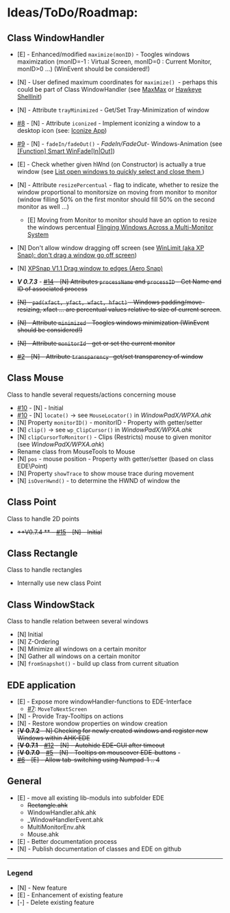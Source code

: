 # Ideas/ToDo/Roadmap: #

## Class WindowHandler ##
 
- [E] - Enhanced/modified `maximize(monID)` - Toogles windows maximization (monID=-1 : Virtual Screen, monID=0 : Current Monitor, monID>0 ...) (WinEvent should be considered!)
- [N] - User defined maximum coordinates for `maximize() `- perhaps this could be part of Class WindowHandler (see [MaxMax](http://www.kmtools.win-os.pl/omaxmax.php?lang=ang) or [Hawkeye ShellInit](http://www.majorgeeks.com/files/details/hawkeye_shellinit.html))
- [N] - Attribute `trayMinimized` - Get/Set Tray-Minimization of window
- [#8](https://github.com/hoppfrosch/AHK_EDE/issues/8) - [N] - Attribute `iconized` - Implement iconizing a window to a desktop icon (see: [Iconize App](http://www.autohotkey.com/board/topic/86748-iconize-app/))
- [#9](https://github.com/hoppfrosch/AHK_EDE/issues/9) - [N] - `fadeIn/fadeOut()` - 
 *FadeIn/FadeOut*- Windows-Animation (see [[Function] Smart WinFade[In|Out]](http://ahkscript.org/boards/viewtopic.php?f=6&t=512))
- [E] - Check whether given hWnd (on Constructor) is actually a true window (see [List open windows to quickly select and close them ](http://www.autohotkey.com/board/topic/91918-list-open-windows-to-quickly-select-and-close-them/))
- [N] - Attribute `resizePercentual` - flag to indicate, whether to resize the window proportional to monitorsize on moving from monitor to monitor (window filling 50% on the first monitor should fill 50% on the second monitor as well ...)
  - [E] Moving from Monitor to monitor should have an option to resize the windows percentual [Flinging Windows Across a Multi-Monitor System](http://www.autohotkey.com/board/topic/51956-flinging-windows-across-a-multi-monitor-system/)
- [N] Don't allow window dragging off screen (see  [WinLimit (aka XP Snap): don't drag a window go off screen](http://www.autohotkey.com/board/topic/92169-winlimit-aka-xp-snap-dont-drag-a-window-go-off-screen/))
- [N] [XPSnap V1.1 Drag window to edges (Aero Snap)](http://www.autohotkey.com/board/topic/61033-xpsnap-v11-drag-window-to-edges-aero-snap/)
- ***V 0.7.3*** - <strike>[#14](https://github.com/hoppfrosch/AHK_EDE/issues/13) - [N] Attributes `processName` and  `processID` - Get Name and ID of associated process</strike>
- <strike>[N] - `pad(xfact, yfact, wfact, hfact)` - Windows padding/move-resizing, xfact ... are percentual values relative to size of current screen</strike>.
- <strike>[N] - Attribute `minimized` - Toogles windows minimization (WinEvent should be considered!)</strike>
- <strike>[N] - Attribute `monitorId` - get or set the current monitor</strike>
 
- <strike>[#2](https://github.com/hoppfrosch/AHK_EDE/issues/2) - [N] - Attribute `transparency`- get/set transparency of window</strike>



## Class Mouse ##
Class to handle several requests/actions concerning mouse

- [#10](https://github.com/hoppfrosch/AHK_EDE/issues/10) - [N] - Initial
- [#10](https://github.com/hoppfrosch/AHK_EDE/issues/10) - [N] `locate()` -> see `MouseLocator()` in *WindowPadX/WPXA.ahk*
- [N] Property `monitorID()` - monitorID - Property with getter/setter
- [N] `clip()` -> see `wp_ClipCursor()` in *WindowPadX/WPXA.ahk*
- [N] `clipCursorToMonitor()` - Clips (Restricts) mouse to given monitor (see *WindowPadX/WPXA.ahk*)
- Rename class from MouseTools to Mouse
- [N] `pos` - mouse position - Property with getter/setter (based on class EDE\Point)
- [N] Property `showTrace` to show mouse trace during movement
- [N] `isOverHwnd()` - to determine the HWND of window the 

## Class Point ##
Class to handle 2D points

- <strike>**V0.7.4 ** - [#15](https://github.com/hoppfrosch/AHK_EDE/issues/15) - [N] - Initial</strike>


## Class Rectangle ##
Class to handle rectangles

- Internally use new class Point

## Class WindowStack ##
Class to handle relation between several windows

- [N] Initial
- [N] Z-Ordering
- [N] Minimize all windows on a certain monitor
- [N] Gather all windows on a certain monitor
- [N] `fromSnapshot()` - build up class from current situation
	
## EDE application ##
- [E] - Expose more windowHandler-functions to EDE-Interface 
  - [#7](https://github.com/hoppfrosch/AHK_EDE/issues/7): `MoveToNextScreen`
- [N] - Provide Tray-Tooltips on actions
- [N] - Restore wondow properties on window creation
- <strike>[**V 0.7.2** - N] Checking for newly created windows and register new Windows within AHK-EDE</strike>
- <strike>[**V 0.7.1** - [#12](https://github.com/hoppfrosch/AHK_EDE/issues/12) - [N] - Autohide EDE-GUI after timeout</strike> 
- <strike>[**V 0.7.0** - [#5](https://github.com/hoppfrosch/AHK_EDE/issues/5) - [N] - Tooltips on mouseover EDE-buttons</strike> - 
- <strike>[#6](https://github.com/hoppfrosch/AHK_EDE/issues/6) - [E] - Allow tab-switching using Numpad-1 .. 4</strike>

## General ##

- [E] - move all existing lib-moduls into subfolder EDE
   - <strike>Rectangle.ahk</strike>
   - WindowHandler.ahk.ahk
   - _WindowHandlerEvent.ahk
   - MultiMonitorEnv.ahk
   - Mouse.ahk
- [E] - Better documentation process
- [N] - Publish documentation of classes and EDE on github

----
### Legend ###
- [N] - New feature
- [E] - Enhancement of existing feature
- [-] - Delete existing feature